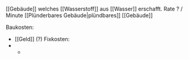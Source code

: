 [[Gebäude]] welches [[Wasserstoff]] aus [[Wasser]] erschafft. Rate ? / Minute
[[Plünderbares Gebäude|plündbares]] [[Gebäude]]

Baukosten:
- [[Geld]] (?)
Fixkosten:
- -